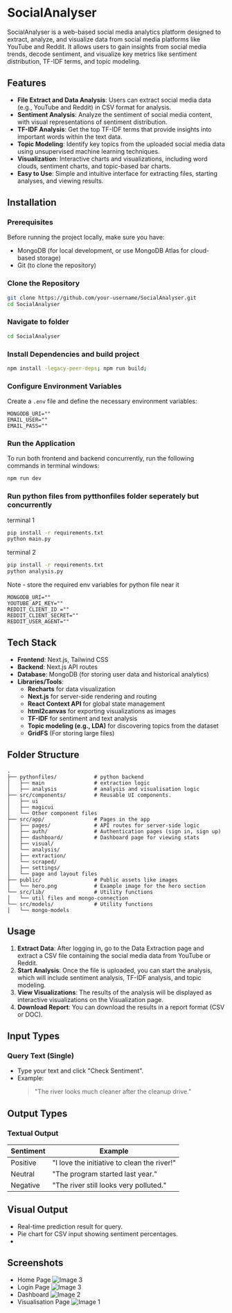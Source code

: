 
# SocialAnalyser

SocialAnalyser is a web-based social media analytics platform designed to extract, analyze, and visualize data from social media platforms like YouTube and Reddit. It allows users to gain insights from social media trends, decode sentiment, and visualize key metrics like sentiment distribution, TF-IDF terms, and topic modeling.

## Features

- **File Extract and Data Analysis**: Users can extract social media data (e.g., YouTube and Reddit) in CSV format for analysis.
- **Sentiment Analysis**: Analyze the sentiment of social media content, with visual representations of sentiment distribution.
- **TF-IDF Analysis**: Get the top TF-IDF terms that provide insights into important words within the text data.
- **Topic Modeling**: Identify key topics from the uploaded social media data using unsupervised machine learning techniques.
- **Visualization**: Interactive charts and visualizations, including word clouds, sentiment charts, and topic-based bar charts.
- **Easy to Use**: Simple and intuitive interface for extracting files, starting analyses, and viewing results.


## Installation

### Prerequisites

Before running the project locally, make sure you have:

- MongoDB (for local development, or use MongoDB Atlas for cloud-based storage)
- Git (to clone the repository)

### Clone the Repository

```bash
git clone https://github.com/your-username/SocialAnalyser.git
cd SocialAnalyser
```
### Navigate to folder

```bash
cd SocialAnalyser
```

### Install Dependencies and build project

```bash
npm install -legacy-peer-deps; npm run build;
```


### Configure Environment Variables

Create a `.env` file and define the necessary environment variables:

```env
MONGODB_URI=""
EMAIL_USER=""
EMAIL_PASS=""
```

### Run the Application

To run both frontend and backend concurrently, run the following commands in terminal windows:

```bash
npm run dev
```

### Run python files from pytthonfiles folder seperately but concurrently

terminal 1
```bash
pip install -r requirements.txt
python main.py
```
terminal 2
```bash
pip install -r requirements.txt
python analysis.py
```

Note - store the required env variables for python file near it
```env
MONGODB_URI=""
YOUTUBE_API_KEY=""
REDDIT_CLIENT_ID =""
REDDIT_CLIENT_SECRET=""
REDDIT_USER_AGENT=""
```

## Tech Stack

- **Frontend**: Next.js, Tailwind CSS
- **Backend**: Next.js API routes
- **Database**: MongoDB (for storing user data and historical analytics)
- **Libraries/Tools**:
  - **Recharts** for data visualization
  - **Next.js** for server-side rendering and routing
  - **React Context API** for global state management
  - **html2canvas** for exporting visualizations as images
  - **TF-IDF** for sentiment and text analysis
  - **Topic modeling (e.g., LDA)** for discovering topics from the dataset
  - **GridFS** (For storing large files)
 
## Folder Structure

```
.
├── pythonfiles/            # python backend
│   ├── main                # extraction logic
│   ├── analysis            # analysis and visualisation logic
├── src/components/         # Reusable UI components.
│   ├── ui                
│   ├── magicui       
│   └── Other component files  
├── src/app/                # Pages in the app
│   ├── pages/              # API routes for server-side logic
│   ├── auth/               # Authentication pages (sign in, sign up)
│   ├── dashboard/          # Dashboard page for viewing stats
│   ├── visual/          
│   └── analysis/
│   ├── extraction/           
│   └── scraped/
│   ├── settings/          
│   └── page and layout files 
├── public/                 # Public assets like images
│   └── hero.png            # Example image for the hero section
└── src/lib/                # Utility functions
│   └── util files and mongo-connection
└── src/models/             # Utility functions
│   └── mongo-models             
```

## Usage

1. **Extract Data**: After logging in, go to the Data Extraction page and extract a CSV file containing the social media data from YouTube or Reddit.
2. **Start Analysis**: Once the file is uploaded, you can start the analysis, which will include sentiment analysis, TF-IDF analysis, and topic modeling.
3. **View Visualizations**: The results of the analysis will be displayed as interactive visualizations on the Visualization page.
4. **Download Report**: You can download the results in a report format (CSV or DOC).

## Input Types

### Query Text (Single)

- Type your text and click "Check Sentiment".
- Example:
  > "The river looks much cleaner after the cleanup drive."

## Output Types

### Textual Output

| Sentiment | Example |
|-----------|---------|
| Positive  | "I love the initiative to clean the river!" |
| Neutral   | "The program started last year." |
| Negative  | "The river still looks very polluted." |

## Visual Output

- Real-time prediction result for query.
- Pie chart for CSV input showing sentiment percentages.
- 
## Screenshots

- Home Page
  ![Image 3](https://github.com/Gunjankadam/SocialAnalyser/blob/main/pic3.png)
- Login Page
  ![Image 3](https://github.com/Gunjankadam/SocialAnalyser/blob/main/pic4.png)
- Dashboard
  ![Image 2](https://github.com/Gunjankadam/SocialAnalyser/blob/main/pic2.png)
- Visualisation Page
  ![Image 1](https://github.com/Gunjankadam/SocialAnalyser/blob/main/pic1.png)
  
  
